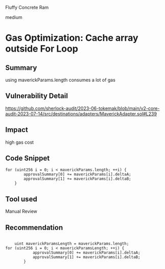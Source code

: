 Fluffy Concrete Ram

medium

# Gas Optimization: Cache array outside For Loop
## Summary
using maverickParams.length consumes a lot of gas

## Vulnerability Detail
https://github.com/sherlock-audit/2023-06-tokemak/blob/main/v2-core-audit-2023-07-14/src/destinations/adapters/MaverickAdapter.sol#L239

## Impact
high gas cost
## Code Snippet
    for (uint256 i = 0; i < maverickParams.length; ++i) {
            approvalSummary[0] += maverickParams[i].deltaA;
            approvalSummary[1] += maverickParams[i].deltaB;
        }

## Tool used

Manual Review

## Recommendation
```solidity

    uint maverickParamsLength = maverickParams.length;
for (uint256 i = 0; i < maverickParamsLength; ++i) {
            approvalSummary[0] += maverickParams[i].deltaA;
            approvalSummary[1] += maverickParams[i].deltaB;
        }
``` 
